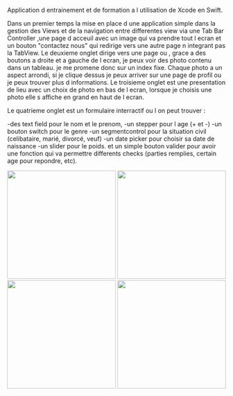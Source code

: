 Application d entrainement et de formation a l utilisation de Xcode en Swift.

  Dans un premier temps la mise en place d une application simple dans la gestion des Views et de la navigation entre differentes view via une Tab Bar Controller
,une page d acceuil avec un image qui va prendre tout l ecran et un bouton "contactez nous" qui redirige vers une autre page n integrant pas la TabView.
Le deuxieme onglet dirige vers une page ou , grace a des boutons a droite et a gauche de l ecran, je peux voir des photo contenu dans un tableau. je me promene donc sur un index fixe. Chaque photo a un aspect arrondi, si je clique dessus je peux arriver sur une page de profil ou je peux trouver plus d informations.
Le troisieme onglet est une presentation de lieu avec un choix de photo en bas de l ecran, lorsque je choisis une photo elle s affiche en grand en haut de l ecran.

Le quatrieme onglet est un formulaire interractif ou l on peut trouver :

-des text field pour le nom et le prenom,
-un stepper pour l age (+ et -)
-un bouton switch pour le genre
-un segmentcontrol pour la situation civil (celibataire, marié, divorcé, veuf)
-un date picker pour choisir sa date de naissance
-un slider pour le poids.
et un simple bouton valider pour avoir une fonction qui va permettre differents checks (parties remplies, certain age pour repondre, etc).

<img src="https://user-images.githubusercontent.com/43244119/112461744-899bd480-8d60-11eb-8a60-74dbe8324f79.png" width="250" />
<img src="https://user-images.githubusercontent.com/43244119/112461789-93253c80-8d60-11eb-81bd-8fb4b8d81fe5.png" width="250" />
<img src="https://user-images.githubusercontent.com/43244119/112461800-95879680-8d60-11eb-9e3d-2c55395cbae7.png" width="250" />
<img src="https://user-images.githubusercontent.com/43244119/112461811-991b1d80-8d60-11eb-8611-54a903be5fe2.png" width="250" />

